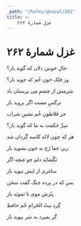 ```yaml
---
_path: "/hafez/ghazal/262"
title: >-
    غزل شمارهٔ ۲۶۲
---
```

# غزل شمارهٔ ۲۶۲

<div class="b" id="bn1"><div class="m1"><p>حالِ خونین دلان که گوید باز؟</p></div>
<div class="m2"><p>وز فلک خونِ خُم که جوید باز؟</p></div></div>
<div class="b" id="bn2"><div class="m1"><p>شرمش از چشمِ مِی پرستان باد</p></div>
<div class="m2"><p>نرگسِ مست اگر بروید باز</p></div></div>
<div class="b" id="bn3"><div class="m1"><p>جز فَلاطونِ خُم نشینِ شراب</p></div>
<div class="m2"><p>سِرِّ حکمت به ما که گوید باز؟</p></div></div>
<div class="b" id="bn4"><div class="m1"><p>هر که چون لاله کاسه گَردان شد</p></div>
<div class="m2"><p>زین جفا رُخ به خون بشوید باز</p></div></div>
<div class="b" id="bn5"><div class="m1"><p>نَگُشایَد دلم چو غنچه اگر</p></div>
<div class="m2"><p>ساغری از لبش نبوید باز</p></div></div>
<div class="b" id="bn6"><div class="m1"><p>بس که در پرده چنگ گفت سخن</p></div>
<div class="m2"><p>بِبُرَش موی تا نَمویَد باز</p></div></div>
<div class="b" id="bn7"><div class="m1"><p>گِردِ بیتُ الحَرامِ خُم حافظ</p></div>
<div class="m2"><p>گر نمیرد به سَر بپوید باز</p></div></div>
